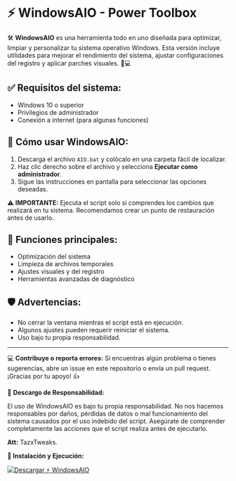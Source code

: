 # ⚡ WindowsAIO - Power Toolbox

🛠️ **WindowsAIO** es una herramienta todo en uno diseñada para optimizar, limpiar y personalizar tu sistema operativo Windows. Esta versión incluye utilidades para mejorar el rendimiento del sistema, ajustar configuraciones del registro y aplicar parches visuales. 🚀💻

## ✅ **Requisitos del sistema:**

* Windows 10 o superior
* Privilegios de administrador
* Conexión a internet (para algunas funciones)

## 🚀 **Cómo usar WindowsAIO:**

1. Descarga el archivo `AIO.bat` y colócalo en una carpeta fácil de localizar.
2. Haz clic derecho sobre el archivo y selecciona **Ejecutar como administrador**.
3. Sigue las instrucciones en pantalla para seleccionar las opciones deseadas.

⚠️ **IMPORTANTE:** Ejecuta el script solo si comprendes los cambios que realizará en tu sistema. Recomendamos crear un punto de restauración antes de usarlo.

## 🌟 **Funciones principales:**

* Optimización del sistema
* Limpieza de archivos temporales
* Ajustes visuales y del registro
* Herramientas avanzadas de diagnóstico

## 🛡️ **Advertencias:**

* No cerrar la ventana mientras el script está en ejecución.
* Algunos ajustes pueden requerir reiniciar el sistema.
* Uso bajo tu propia responsabilidad.

---

💻 **Contribuye o reporta errores:** Si encuentras algún problema o tienes sugerencias, abre un issue en este repositorio o envía un pull request. ¡Gracias por tu apoyo! 👍

📜 **Descargo de Responsabilidad:**

El uso de WindowsAIO es bajo tu propia responsabilidad. No nos hacemos responsables por daños, pérdidas de datos o mal funcionamiento del sistema causados por el uso indebido del script. Asegúrate de comprender completamente las acciones que el script realiza antes de ejecutarlo.

**Att:**
TazxTweaks.

**🚀 Instalación y Ejecución:**


[![Descargar ⚡ WindowsAIO](https://img.shields.io/badge/any_Download)](https://github.com/TazxTweaks/-WindowsAIO-/releases/download/untagged-fb3024a74fcce2309a1c/AIO.bat)




